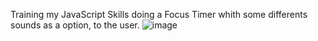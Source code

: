Training my JavaScript Skills doing a Focus Timer whith some differents sounds as a option, to the user.
![image](https://github.com/ghimelcandido/focus-timer-2.0-challange/assets/105327320/885ea8d1-3f09-432d-9b46-c5414b3fba4b)
